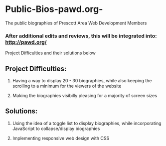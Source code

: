 # Public-Bios-pawd.org-
The public biographies of Prescott Area Web Development Members

### After additional edits and reviews, this will be integrated into: http://pawd.org/

Project Difficulties and their solutions below

## Project Difficulties:

1) Having a way to display 20 - 30 biographies, while also keeping the scrolling to a minimum for the viewers of the website

2) Making the biographies visibilly pleasing for a majority of screen sizes

## Solutions:

1) Using the idea of a toggle list to display biographies, while incorporating JavaScript to collapse/display biographies

2) Implementing responsive web design with CSS
